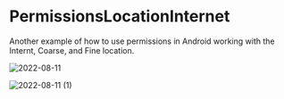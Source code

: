 # PermissionsLocationInternet

Another example of how to use permissions in Android working with the Internt, Coarse, and Fine location.

![2022-08-11](https://user-images.githubusercontent.com/105057858/184171157-f0fbdcd9-5588-4277-b035-2127aa0bf570.png)

![2022-08-11 (1)](https://user-images.githubusercontent.com/105057858/184171171-e3e67d38-6406-4c51-b59e-81173262f313.png)
